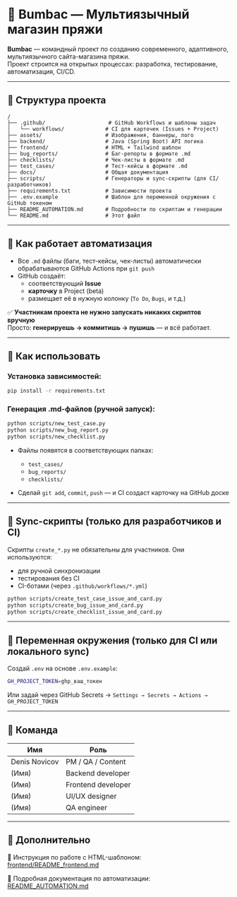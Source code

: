 # 🧶 Bumbac — Мультиязычный магазин пряжи

**Bumbac** — командный проект по созданию современного, адаптивного, мультиязычного сайта-магазина пряжи.  
Проект строится на открытых процессах: разработка, тестирование, автоматизация, CI/CD.

---

## 📂 Структура проекта

```plaintext
/
├── .github/                    # GitHub Workflows и шаблоны задач
│   └── workflows/             # CI для карточек (Issues + Project)
├── assets/                    # Изображения, баннеры, лого
├── backend/                   # Java (Spring Boot) API логика
├── frontend/                  # HTML + Tailwind шаблон
├── bug_reports/               # Баг-репорты в формате .md
├── checklists/                # Чек-листы в формате .md
├── test_cases/                # Тест-кейсы в формате .md
├── docs/                      # Общая документация
├── scripts/                   # Генераторы и sync-скрипты (для CI/разработчиков)
├── requirements.txt           # Зависимости проекта
├── .env.example               # Шаблон для переменной окружения с GitHub токеном
├── README_AUTOMATION.md       # Подробности по скриптам и генерации
└── README.md                  # Этот файл
```

---

## 🔄 Как работает автоматизация

- Все `.md` файлы (баги, тест-кейсы, чек-листы) автоматически обрабатываются GitHub Actions при `git push`
- GitHub создаёт:
  - соответствующий **Issue**
  - **карточку** в Project (beta)
  - размещает её в нужную колонку (`To Do`, `Bugs`, и т.д.)

✅ **Участникам проекта не нужно запускать никаких скриптов вручную**  
Просто: **генерируешь → коммитишь → пушишь** — и всё работает.

---

## 🧪 Как использовать

### Установка зависимостей:

```bash
pip install -r requirements.txt
```

### Генерация .md-файлов (ручной запуск):

```bash
python scripts/new_test_case.py
python scripts/new_bug_report.py
python scripts/new_checklist.py
```

- Файлы появятся в соответствующих папках:
  - `test_cases/`
  - `bug_reports/`
  - `checklists/`

- Сделай `git add`, `commit`, `push` — и CI создаст карточку на GitHub доске

---

## 🤖 Sync-скрипты (только для разработчиков и CI)

Скрипты `create_*.py` не обязательны для участников. Они используются:
- для ручной синхронизации
- тестирования без CI
- CI-ботами (через `.github/workflows/*.yml`)

```bash
python scripts/create_test_case_issue_and_card.py
python scripts/create_bug_issue_and_card.py
python scripts/create_checklist_issue_and_card.py
```

---

## 🔐 Переменная окружения (только для CI или локального sync)

Создай `.env` на основе `.env.example`:

```bash
GH_PROJECT_TOKEN=ghp_ваш_токен
```

Или задай через GitHub Secrets → `Settings → Secrets → Actions → GH_PROJECT_TOKEN`

---

## 👥 Команда

| Имя             | Роль                   |
|------------------|------------------------|
| Denis Novicov   | PM / QA / Content      |
| (Имя)           | Backend developer      |
| (Имя)           | Frontend developer     |
| (Имя)           | UI/UX designer         |
| (Имя)           | QA engineer            |

---

## 📄 Дополнительно

📘 Инструкция по работе с HTML-шаблоном:  
[frontend/README_frontend.md](frontend/README_frontend.md)

📘 Подробная документация по автоматизации:  
[README_AUTOMATION.md](scripts/README_AUTOMATION.md)

